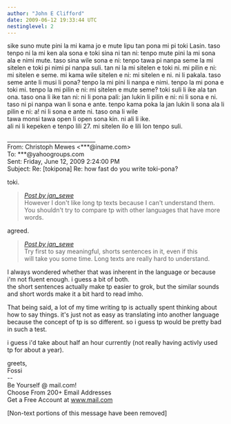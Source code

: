 ```yaml
---
author: "John E Clifford"
date: 2009-06-12 19:33:44 UTC
nestinglevel: 2
---
```

sike suno mute pini la mi kama jo e mute lipu tan pona mi pi toki Lasin. taso tenpo ni la mi ken ala sona e toki sina ni tan ni: tenpo mute pini la mi sona ala e nimi mute. taso sina wile sona e ni: tenpo tawa pi nanpa seme la mi sitelen e toki pi nimi pi nanpa suli. tan ni la mi sitelen e toki ni. mi pilin e ni: mi sitelen e seme. mi kama wile sitelen e ni: mi sitelen e ni. ni li pakala. taso seme ante li musi li pona? tenpo la mi pini li nanpa e nimi. tenpo la mi pona e toki mi. tenpo la mi pilin e ni: mi sitelen e mute seme? toki suli li ike ala tan ona. taso ona li ike tan ni: ni li pona pali: jan lukin li pilin e ni: ni li sona e ni. taso ni pi nanpa wan li sona e ante. tenpo kama poka la jan lukin li sona ala li pilin e ni: a! ni li sona e ante ni. taso ona li wile  
tawa monsi tawa open li open sona kin. ni ali li ike.  
ali ni li kepeken e tenpo lili 27. mi sitelen ilo e lili lon tenpo suli.  
  
  
  
  
\_\_\_\_\_\_\_\_\_\_\_\_\_\_\_\_\_\_\_\_\_\_\_\_\_\_\_\_\_\_\_\_  
From: Christoph Mewes <\*\*\*@iname.com>  
To: \*\*\*@yahoogroups.com  
Sent: Friday, June 12, 2009 2:24:00 PM  
Subject: Re: \[tokipona\] Re: how fast do you write toki-pona?  
  
  
  
  
  
toki.  

> [_Post by jan\_sewe_](/7s5ntBMu/how-fast-do-you-write-toki-pona#post4)  
> However I don't like long tp texts because I can't understand them.  
> You shouldn't try to compare tp with other languages that have more  
> words.  
> 

agreed.  

> [_Post by jan\_sewe_](/7s5ntBMu/how-fast-do-you-write-toki-pona#post4)  
> Try first to say meaningful, shorts sentences in it, even if this  
> will take you some time. Long texts are really hard to understand.  
> 

I always wondered whether that was inherent in the language or because i'm not fluent enough. i guess a bit of both.  
the short sentences actually make tp easier to grok, but the similar sounds and short words make it a bit hard to read imho.  
  
That being said, a lot of my time writing tp is actually spent thinking about how to say things. it's just not as easy as translating into another language because the concept of tp is so different. so i guess tp would be pretty bad in such a test.  
  
i guess i'd take about half an hour currently (not really having activly used tp for about a year).  
  
greets,  
Fossi  
\--  
Be Yourself @ mail.com!  
Choose From 200+ Email Addresses  
Get a Free Account at www.mail.com  
  
  
  
  
  
  
  
\[Non-text portions of this message have been removed\]